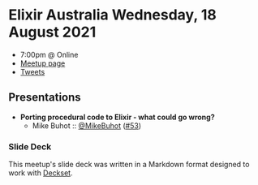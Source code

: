 # Elixir Australia Wednesday, 18 August 2021

- 7:00pm @ Online
- [Meetup page][]
- [Tweets][]

## Presentations

- **Porting procedural code to Elixir - what could go wrong?**
  - Mike Buhot :: [@MikeBuhot][] ([#53][])

### Slide Deck

This meetup's slide deck was written in a Markdown format designed to work with
[Deckset][].

[@MikeBuhot]: https://twitter.com/MikeBuhot
[#53]: https://github.com/elixirsydney/elixirsydney/issues/53

[meetup page]: https://www.meetup.com/elixir-sydney/events/gztkjsycclbxb/
[tweets]: https://twitter.com/search?f=tweets&q=ElixirSydney%20since%3A2021-08-17%20until%3A2021-08-19&src=typd
[deckset]: https://www.decksetapp.com/
